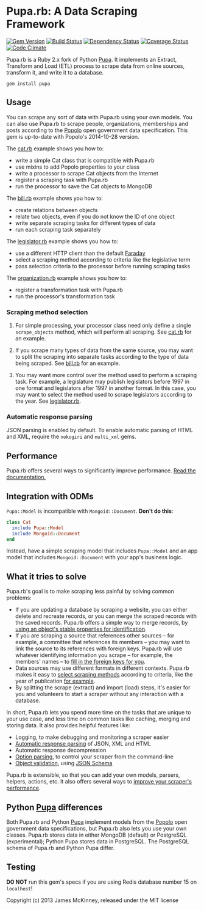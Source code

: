 # Pupa.rb: A Data Scraping Framework

[![Gem Version](https://badge.fury.io/rb/pupa.svg)](https://badge.fury.io/rb/pupa)
[![Build Status](https://secure.travis-ci.org/jpmckinney/pupa-ruby.png)](https://travis-ci.org/jpmckinney/pupa-ruby)
[![Dependency Status](https://gemnasium.com/jpmckinney/pupa-ruby.png)](https://gemnasium.com/jpmckinney/pupa-ruby)
[![Coverage Status](https://coveralls.io/repos/jpmckinney/pupa-ruby/badge.png?branch=master)](https://coveralls.io/r/jpmckinney/pupa-ruby)
[![Code Climate](https://codeclimate.com/github/jpmckinney/pupa-ruby.png)](https://codeclimate.com/github/jpmckinney/pupa-ruby)

Pupa.rb is a Ruby 2.x fork of Python [Pupa](https://github.com/opencivicdata/pupa). It implements an Extract, Transform and Load (ETL) process to scrape data from online sources, transform it, and write it to a database.

    gem install pupa

## Usage

You can scrape any sort of data with Pupa.rb using your own models. You can also use Pupa.rb to scrape people, organizations, memberships and posts according to the [Popolo](http://www.popoloproject.com/) open government data specification. This gem is up-to-date with Popolo's 2014-10-28 version.

The [cat.rb](http://jpmckinney.github.io/pupa-ruby/docs/cat.html) example shows you how to:

* write a simple Cat class that is compatible with Pupa.rb
* use mixins to add Popolo properties to your class
* write a processor to scrape Cat objects from the Internet
* register a scraping task with Pupa.rb
* run the processor to save the Cat objects to MongoDB

The [bill.rb](http://jpmckinney.github.io/pupa-ruby/docs/bill.html) example shows you how to:

* create relations between objects
* relate two objects, even if you do not know the ID of one object
* write separate scraping tasks for different types of data
* run each scraping task separately

The [legislator.rb](http://jpmckinney.github.io/pupa-ruby/docs/legislator.html) example shows you how to:

* use a different HTTP client than the default [Faraday](https://github.com/lostisland/faraday)
* select a scraping method according to criteria like the legislative term
* pass selection criteria to the processor before running scraping tasks

The [organization.rb](http://jpmckinney.github.io/pupa-ruby/docs/organization.html) example shows you how to:

* register a transformation task with Pupa.rb
* run the processor's transformation task

### Scraping method selection

1.  For simple processing, your processor class need only define a single `scrape_objects` method, which will perform all scraping. See [cat.rb](http://jpmckinney.github.io/pupa-ruby/docs/cat.html) for an example.

1.  If you scrape many types of data from the same source, you may want to split the scraping into separate tasks according to the type of data being scraped. See [bill.rb](http://jpmckinney.github.io/pupa-ruby/docs/bill.html) for an example.

1.  You may want more control over the method used to perform a scraping task. For example, a legislature may publish legislators before 1997 in one format and legislators after 1997 in another format. In this case, you may want to select the method used to scrape legislators according to the year. See [legislator.rb](http://jpmckinney.github.io/pupa-ruby/docs/legislator.html).

### Automatic response parsing

JSON parsing is enabled by default. To enable automatic parsing of HTML and XML, require the `nokogiri` and `multi_xml` gems.

## Performance

Pupa.rb offers several ways to significantly improve performance. [Read the documentation.](https://github.com/jpmckinney/pupa-ruby/blob/master/PERFORMANCE.md#readme)

## Integration with ODMs

`Pupa::Model` is incompatible with `Mongoid::Document`. **Don't do this**:

```ruby
class Cat
  include Pupa::Model
  include Mongoid::Document
end
```

Instead, have a simple scraping model that includes `Pupa::Model` and an app model that includes `Mongoid::Document` with your app's business logic.

## What it tries to solve

Pupa.rb's goal is to make scraping less painful by solving common problems:

* If you are updating a database by scraping a website, you can either delete and recreate records, or you can merge the scraped records with the saved records. Pupa.rb offers a simple way to merge records, by [using an object's stable properties for identification](http://jpmckinney.github.io/pupa-ruby/docs/cat.html#section-7).
* If you are scraping a source that references other sources – for example, a committee that references its members – you may want to link the source to its references with foreign keys. Pupa.rb will use whatever identifying information you scrape – for example, the members' names – to [fill in the foreign keys for you](http://jpmckinney.github.io/pupa-ruby/docs/bill.html#section-4).
* Data sources may use different formats in different contexts. Pupa.rb makes it easy to [select scraping methods](#scraping-method-selection) according to criteria, like the year of publication [for example](http://jpmckinney.github.io/pupa-ruby/docs/legislator.html#section-3).
* By splitting the scrape (extract) and import (load) steps, it's easier for you and volunteers to start a scraper without any interaction with a database.

In short, Pupa.rb lets you spend more time on the tasks that are unique to your use case, and less time on common tasks like caching, merging and storing data. It also provides helpful features like:

* Logging, to make debugging and monitoring a scraper easier
* [Automatic response parsing](#automatic-response-parsing) of JSON, XML and HTML
* Automatic response decompression
* [Option parsing](http://jpmckinney.github.io/pupa-ruby/docs/legislator.html#section-9), to control your scraper from the command-line
* [Object validation](http://jpmckinney.github.io/pupa-ruby/docs/cat.html#section-4), using [JSON Schema](http://json-schema.org/)

Pupa.rb is extensible, so that you can add your own models, parsers, helpers, actions, etc. It also offers several ways to [improve your scraper's performance](#performance).

## Python [Pupa](https://github.com/opencivicdata/pupa) differences

Both Pupa.rb and Python [Pupa](https://github.com/opencivicdata/pupa) implement models from the [Popolo](http://www.popoloproject.com/) open government data specifications, but Pupa.rb also lets you use your own classes. Pupa.rb stores data in either MongoDB (default) or PostgreSQL (experimental); Python Pupa stores data in PostgreSQL. The PostgreSQL schema of Pupa.rb and Python Pupa differ.

## Testing

**DO NOT** run this gem's specs if you are using Redis database number 15 on `localhost`!

Copyright (c) 2013 James McKinney, released under the MIT license
